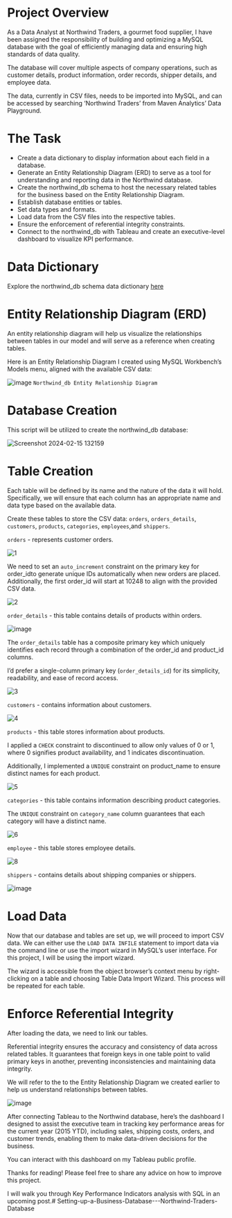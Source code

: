 # Project Overview

As a Data Analyst at Northwind Traders, a gourmet food supplier, I have been assigned the responsibility of building and optimizing a MySQL database with the goal of efficiently managing data and ensuring high standards of data quality.

The database will cover multiple aspects of company operations, such as customer details, product information, order records, shipper details, and employee data.

The data, currently in CSV files, needs to be imported into MySQL, and can be accessed by searching ‘Northwind Traders’ from Maven Analytics’ Data Playground.

# The Task

* Create a data dictionary to display information about each field in a database.
* Generate an Entity Relationship Diagram (ERD) to serve as a tool for understanding and reporting data in the Northwind database.
* Create the northwind_db schema to host the necessary related tables for the business based on the Entity Relationship Diagram.
* Establish database entities or tables.
* Set data types and formats.
* Load data from the CSV files into the respective tables.
* Ensure the enforcement of referential integrity constraints.
* Connect to the northwind_db with Tableau and create an executive-level dashboard to visualize KPI performance.

# Data Dictionary

Explore the northwind_db schema data dictionary [here](https://docs.google.com/document/d/1aerklP4KTvpbVj7pnZTngDIbgp8oHB3qykUmFSW9zVY/edit#heading=h.he9pyhahsu72)

# Entity Relationship Diagram (ERD)

An entity relationship diagram will help us visualize the relationships between tables in our model and will serve as a reference when creating tables.

Here is an Entity Relationship Diagram I created using MySQL Workbench’s Models menu, aligned with the available CSV data:

![image](https://github.com/FredMokami/Setting-up-a-Business-Database---Northwind-Traders-Database/assets/132344241/f96e6007-4860-4300-95d0-8513e05969e6)
```Northwind_db Entity Relationship Diagram```

# Database Creation

This script will be utilized to create the northwind_db database:

![Screenshot 2024-02-15 132159](https://github.com/FredMokami/Setting-up-a-Business-Database---Northwind-Traders-Database/assets/132344241/2d068841-feae-4123-b888-c17ff9d364e4)

# Table Creation

Each table will be defined by its name and the nature of the data it will hold. Specifically, we will ensure that each column has an appropriate name and data type based on the available data.

Create these tables to store the CSV data: ```orders```, ```orders_details```, ```customers```, ```products```, ```categories```, ```employees```,and ```shippers```.

```orders``` - represents customer orders.

![1](https://github.com/FredMokami/Setting-up-a-Business-Database---Northwind-Traders-Database/assets/132344241/4df7aa03-b1bc-4e16-911e-d4f953d22769)


We need to set an ```auto_increment``` constraint on the primary key for order_idto generate unique IDs automatically when new orders are placed. Additionally, the first order_id will start at 10248 to align with the provided CSV data.

![2](https://github.com/FredMokami/Setting-up-a-Business-Database---Northwind-Traders-Database/assets/132344241/c33b6641-4ee5-4267-b05f-b288c2b73f10)


```order_details``` - this table contains details of products within orders.

![image](https://github.com/FredMokami/Setting-up-a-Business-Database---Northwind-Traders-Database/assets/132344241/7c9e99e7-31d7-4af1-9e9a-5775f8468e2a)


The ```order_details``` table has a composite primary key which uniquely identifies each record through a combination of the order_id and product_id columns.

I’d prefer a single-column primary key (```order_details_id```) for its simplicity, readability, and ease of record access.

![3](https://github.com/FredMokami/Setting-up-a-Business-Database---Northwind-Traders-Database/assets/132344241/4fa17896-8f95-44ee-b9c0-7ada9cc3cc03)


```customers``` - contains information about customers.

![4](https://github.com/FredMokami/Setting-up-a-Business-Database---Northwind-Traders-Database/assets/132344241/a83a6d1e-9493-4ca0-a20e-c4d0d5b93f33)

```products``` - this table stores information about products.

I applied a ```CHECK``` constraint to discontinued to allow only values of 0 or 1, where 0 signifies product availability, and 1 indicates discontinuation.

Additionally, I implemented a ```UNIQUE``` constraint on product_name to ensure distinct names for each product.

![5](https://github.com/FredMokami/Setting-up-a-Business-Database---Northwind-Traders-Database/assets/132344241/c19421ff-602c-4844-9351-bd6268948a70)

```categories``` - this table contains information describing product categories.

The ```UNIQUE``` constraint on ```category_name``` column guarantees that each category will have a distinct name.

![6](https://github.com/FredMokami/Setting-up-a-Business-Database---Northwind-Traders-Database/assets/132344241/63ca0b3f-9124-4447-aaa1-9b9b6678f609)

```employee``` - this table stores employee details.

![8](https://github.com/FredMokami/Setting-up-a-Business-Database---Northwind-Traders-Database/assets/132344241/1c8454da-5b71-4305-9cc2-18f1b52edf6d)


```shippers``` - contains details about shipping companies or shippers.

![image](https://github.com/FredMokami/Setting-up-a-Business-Database---Northwind-Traders-Database/assets/132344241/f05a009d-1ead-4126-8318-eb021062f540)

# Load Data

Now that our database and tables are set up, we will proceed to import CSV data. We can either use the ```LOAD DATA INFILE``` statement to import data via the command line or use the import wizard in MySQL’s user interface. For this project, I will be using the import wizard.

The wizard is accessible from the object browser’s context menu by right-clicking on a table and choosing Table Data Import Wizard. This process will be repeated for each table.

# Enforce Referential Integrity

After loading the data, we need to link our tables.

Referential integrity ensures the accuracy and consistency of data across related tables. It guarantees that foreign keys in one table point to valid primary keys in another, preventing inconsistencies and maintaining data integrity.

We will refer to the to the Entity Relationship Diagram we created earlier to help us understand relationships between tables.

![image](https://github.com/FredMokami/Setting-up-a-Business-Database---Northwind-Traders-Database/assets/132344241/84c3c8cf-e9a8-4888-a0e2-a3b1579c931c)


After connecting Tableau to the Northwind database, here’s the dashboard I designed to assist the executive team in tracking key performance areas for the current year (2015 YTD), including sales, shipping costs, orders, and customer trends, enabling them to make data-driven decisions for the business.


You can interact with this dashboard on my Tableau public profile.

Thanks for reading! Please feel free to share any advice on how to improve this project.

I will walk you through Key Performance Indicators analysis with SQL in an upcoming post.# Setting-up-a-Business-Database---Northwind-Traders-Database
